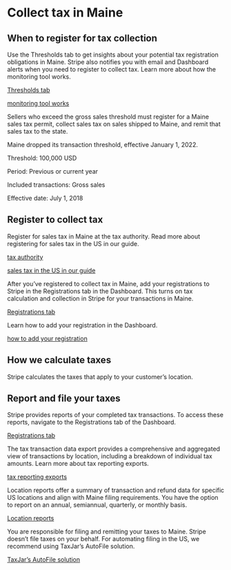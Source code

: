 # Collect tax in Maine

## When to register for tax collection

Use the Thresholds tab to get insights about your potential tax registration obligations in Maine. Stripe also notifies you with email and Dashboard alerts when you need to register to collect tax. Learn more about how the monitoring tool works.

[Thresholds tab](https://dashboard.stripe.com/tax/thresholds)

[monitoring tool works](/tax/monitoring)

Sellers who exceed the gross sales threshold must register for a Maine sales tax permit, collect sales tax on sales shipped to Maine, and remit that sales tax to the state.

Maine dropped its transaction threshold, effective January 1, 2022.

Threshold: 100,000 USD

Period: Previous or current year

Included transactions: Gross sales

Effective date: July 1, 2018

## Register to collect tax

Register for sales tax in Maine at the tax authority. Read more about registering for sales tax in the US in our guide.

[tax authority](https://www.maine.gov/revenue/taxes/sales-use-service-provider-tax)

[sales tax in the US in our guide](https://stripe.com/guides/sales-tax-registration-process-us)

After you’ve registered to collect tax in Maine, add your registrations to Stripe in the Registrations tab in the Dashboard. This turns on tax calculation and collection in Stripe for your transactions in Maine.

[Registrations tab](https://dashboard.stripe.com/tax/registrations?location=us-me)

Learn how to add your registration in the Dashboard.

[how to add your registration](/tax/registering#track-your-registrations-in-the-tax-dashboard)

## How we calculate taxes

Stripe calculates the taxes that apply to your customer’s location.

## Report and file your taxes

Stripe provides reports of your completed tax transactions. To access these reports, navigate to the Registrations tab of the Dashboard.

[Registrations tab](https://dashboard.stripe.com/tax/registrations)

The tax transaction data export provides a comprehensive and aggregated view of transactions by location, including a breakdown of individual tax amounts. Learn more about tax reporting exports.

[tax reporting exports](/tax/reports#exports)

Location reports offer a summary of transaction and refund data for specific US locations and align with Maine filing requirements. You have the option to report on an annual, semiannual, quarterly, or monthly basis.

[Location reports](/tax/reports#us-location-reports)

You are responsible for filing and remitting your taxes to Maine. Stripe doesn’t file taxes on your behalf. For automating filing in the US, we recommend using TaxJar’s AutoFile solution.

[TaxJar’s AutoFile solution](https://go.taxjar.com/2021StripeTaxInquiry_LP-01-Request.html)
